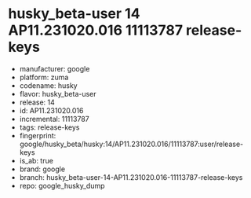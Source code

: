# husky_beta-user 14 AP11.231020.016 11113787 release-keys
- manufacturer: google
- platform: zuma
- codename: husky
- flavor: husky_beta-user
- release: 14
- id: AP11.231020.016
- incremental: 11113787
- tags: release-keys
- fingerprint: google/husky_beta/husky:14/AP11.231020.016/11113787:user/release-keys
- is_ab: true
- brand: google
- branch: husky_beta-user-14-AP11.231020.016-11113787-release-keys
- repo: google_husky_dump
